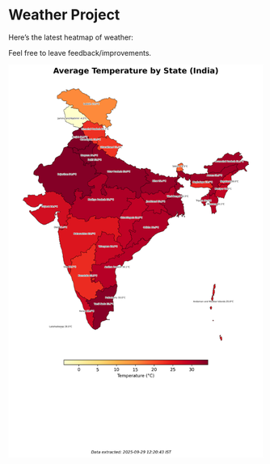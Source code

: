 # Weather Project

Here’s the latest heatmap of weather:

Feel free to leave feedback/improvements.

![India Heatmap](docs/assets/india_heatmap.png?v=DA2C45)
